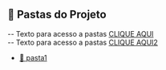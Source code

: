 ## 📁 Pastas do Projeto
 -- Texto para acesso a pastas <a href="(https://github.com/camilla-gama/Portfoliodedados/blob/e9023ee6dfe0001c5f4ae99239df4b2fa25ccd3b/Curso%20b%C3%A1sico%20Dados.xlsx)">CLIQUE AQUI</a> <br />
 -- Texto para acesso a pastas <a href="https://github.com/camilla-gama/Portfoliodedados/blob/e9023ee6dfe0001c5f4ae99239df4b2fa25ccd3b/Curso%20b%C3%A1sico%20Dados.xlsx">CLIQUE AQUI2</a>



- [📂 pasta1](./projeto1)
